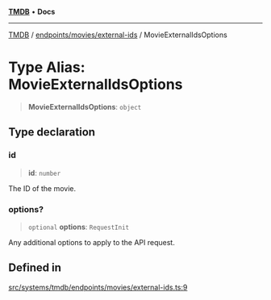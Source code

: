 [**TMDB**](../../../../README.md) • **Docs**

***

[TMDB](../../../../README.md) / [endpoints/movies/external-ids](../README.md) / MovieExternalIdsOptions

# Type Alias: MovieExternalIdsOptions

> **MovieExternalIdsOptions**: `object`

## Type declaration

### id

> **id**: `number`

The ID of the movie.

### options?

> `optional` **options**: `RequestInit`

Any additional options to apply to the API request.

## Defined in

[src/systems/tmdb/endpoints/movies/external-ids.ts:9](https://github.com/Norviah/media-hub/blob/18a8c2edf600e1d27fc5173db1855dfb068c9a34/src/systems/tmdb/endpoints/movies/external-ids.ts#L9)
